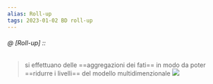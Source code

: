 ```yaml
---
alias: Roll-up
tags: 2023-01-02 BD roll-up
---
```


###### @ [Roll-up] ::
> si effettuano delle ==aggregazioni dei fati== in modo da poter ==ridurre i livelli== del modello multidimenzionale
![](Uni/BD/img/rollup.png)